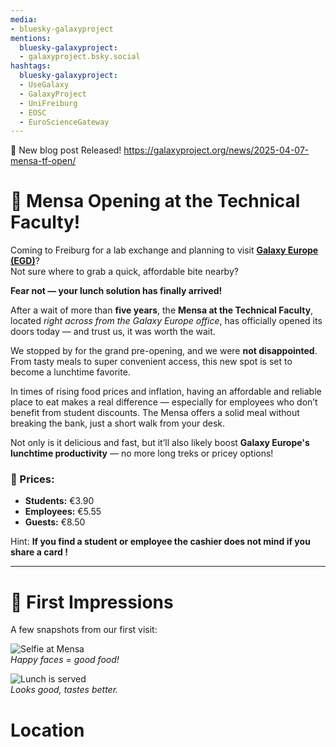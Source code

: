 ```yaml
---
media:
- bluesky-galaxyproject
mentions:
  bluesky-galaxyproject:
  - galaxyproject.bsky.social
hashtags:
  bluesky-galaxyproject:
  - UseGalaxy
  - GalaxyProject
  - UniFreiburg
  - EOSC
  - EuroScienceGateway
---
```

📝 New blog post Released!
https://galaxyproject.org/news/2025-04-07-mensa-tf-open/

🥳 Mensa Opening at the Technical Faculty!
=========================================

Coming to Freiburg for a lab exchange and planning to visit [**Galaxy Europe (EGD)**](https://galaxyproject.org/events/2025-10-01-egd2025/)?  
Not sure where to grab a quick, affordable bite nearby?

**Fear not — your lunch solution has finally arrived!**

After a wait of more than **five years**, the **Mensa at the Technical Faculty**, located *right across from the Galaxy Europe office*, has officially opened its doors today — and trust us, it was worth the wait.

We stopped by for the grand pre-opening, and we were **not disappointed**. From tasty meals to super convenient access, this new spot is set to become a lunchtime favorite.

In times of rising food prices and inflation, having an affordable and reliable place to eat makes a real difference — especially for employees who don’t benefit from student discounts. The Mensa offers a solid meal without breaking the bank, just a short walk from your desk.

Not only is it delicious and fast, but it’ll also likely boost **Galaxy Europe's lunchtime productivity** — no more long treks or pricey options!

### 💸 Prices:

* **Students:** €3.90
* **Employees:** €5.55
* **Guests:** €8.50

Hint: **If you find a student or employee the cashier does not mind if you share a card !**

---

📸 First Impressions
===================

A few snapshots from our first visit:

![Selfie at Mensa](https://galaxyproject.org/news/2025-04-07-mensa-tf-open/selfi.jpg)  
*Happy faces = good food!*

![Lunch is served](https://galaxyproject.org/news/2025-04-07-mensa-tf-open/food.jpg)  
*Looks good, tastes better.*

Location
========